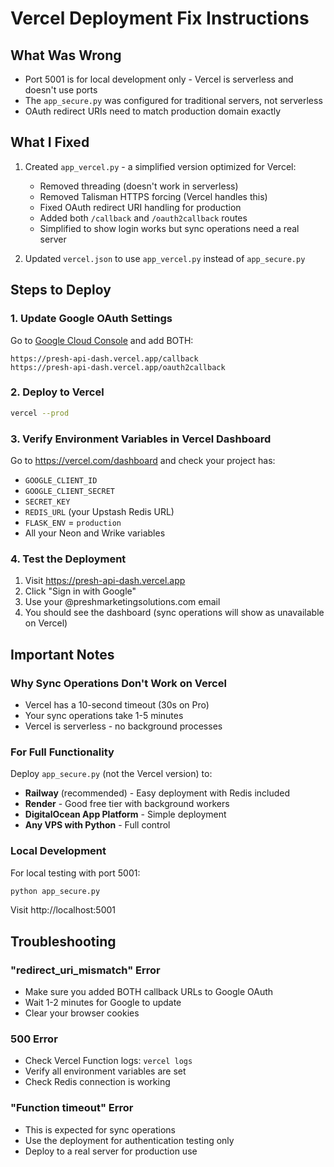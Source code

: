 # Vercel Deployment Fix Instructions

## What Was Wrong
- Port 5001 is for local development only - Vercel is serverless and doesn't use ports
- The `app_secure.py` was configured for traditional servers, not serverless
- OAuth redirect URIs need to match production domain exactly

## What I Fixed
1. Created `app_vercel.py` - a simplified version optimized for Vercel:
   - Removed threading (doesn't work in serverless)
   - Removed Talisman HTTPS forcing (Vercel handles this)
   - Fixed OAuth redirect URI handling for production
   - Added both `/callback` and `/oauth2callback` routes
   - Simplified to show login works but sync operations need a real server

2. Updated `vercel.json` to use `app_vercel.py` instead of `app_secure.py`

## Steps to Deploy

### 1. Update Google OAuth Settings
Go to [Google Cloud Console](https://console.cloud.google.com/) and add BOTH:
```
https://presh-api-dash.vercel.app/callback
https://presh-api-dash.vercel.app/oauth2callback
```

### 2. Deploy to Vercel
```bash
vercel --prod
```

### 3. Verify Environment Variables in Vercel Dashboard
Go to https://vercel.com/dashboard and check your project has:
- `GOOGLE_CLIENT_ID`
- `GOOGLE_CLIENT_SECRET`
- `SECRET_KEY`
- `REDIS_URL` (your Upstash Redis URL)
- `FLASK_ENV` = `production`
- All your Neon and Wrike variables

### 4. Test the Deployment
1. Visit https://presh-api-dash.vercel.app
2. Click "Sign in with Google"
3. Use your @preshmarketingsolutions.com email
4. You should see the dashboard (sync operations will show as unavailable on Vercel)

## Important Notes

### Why Sync Operations Don't Work on Vercel
- Vercel has a 10-second timeout (30s on Pro)
- Your sync operations take 1-5 minutes
- Vercel is serverless - no background processes

### For Full Functionality
Deploy `app_secure.py` (not the Vercel version) to:
- **Railway** (recommended) - Easy deployment with Redis included
- **Render** - Good free tier with background workers
- **DigitalOcean App Platform** - Simple deployment
- **Any VPS with Python** - Full control

### Local Development
For local testing with port 5001:
```bash
python app_secure.py
```
Visit http://localhost:5001

## Troubleshooting

### "redirect_uri_mismatch" Error
- Make sure you added BOTH callback URLs to Google OAuth
- Wait 1-2 minutes for Google to update
- Clear your browser cookies

### 500 Error
- Check Vercel Function logs: `vercel logs`
- Verify all environment variables are set
- Check Redis connection is working

### "Function timeout" Error
- This is expected for sync operations
- Use the deployment for authentication testing only
- Deploy to a real server for production use 